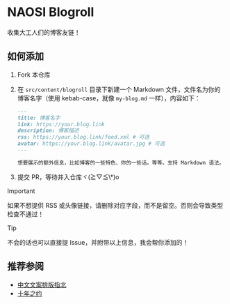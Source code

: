 # NAOSI Blogroll

收集大工人们的博客友链！

## 如何添加

1. Fork 本仓库
2. 在 `src/content/blogroll` 目录下新建一个 Markdown 文件，文件名为你的博客名字（使用 kebab-case，就像 `my-blog.md` 一样），内容如下：

   ```markdown
   ---
   title: 博客名字
   link: https://your.blog.link
   description: 博客描述
   rss: https://your.blog.link/feed.xml # 可选
   avatar: https://your.blog.link/avatar.jpg # 可选
   ---

   想要展示的额外信息，比如博客的一些特色、你的一些话，等等。支持 Markdown 语法。
   ```

3. 提交 PR，等待并入仓库ヾ(≧▽≦\\\*)o

> [!IMPORTANT]
> 如果不想提供 RSS 或头像链接，请删除对应字段，而不是留空。否则会导致类型检查不通过！


> [!TIP]
> 不会的话也可以直接提 Issue，并附带以上信息，我会帮你添加的！

## 推荐参阅

- [中文文案排版指北](https://github.com/sparanoid/chinese-copywriting-guidelines)
- [十年之约](https://www.foreverblog.cn/)
